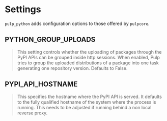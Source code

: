 # Settings

`pulp_python` adds configuration options to those offered by `pulpcore`.

## PYTHON_GROUP_UPLOADS

> This setting controls whether the uploading of packages through the PyPI APIs can be grouped
> inside http sessions. When enabled, Pulp tries to group the uploaded distributions of a package
> into one task generating one repository version. Defaults to False.

## PYPI_API_HOSTNAME

> This specifies the hostname where the PyPI API is served. It defaults to the fully qualified
> hostname of the system where the process is running. This needs to be adjusted if running behind
> a non local reverse proxy.
